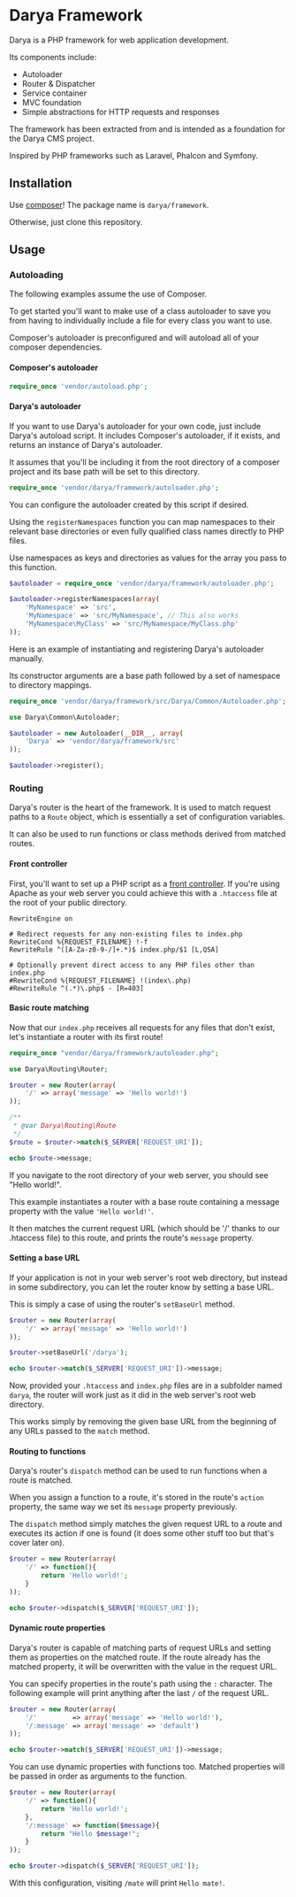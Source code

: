 # Darya Framework

Darya is a PHP framework for web application development.

Its components include:

- Autoloader
- Router & Dispatcher
- Service container
- MVC foundation
- Simple abstractions for HTTP requests and responses

The framework has been extracted from and is intended as a foundation for the Darya CMS project.

Inspired by PHP frameworks such as Laravel, Phalcon and Symfony.

## Installation

Use [composer](https://getcomposer.org)! The package name is `darya/framework`.

Otherwise, just clone this repository.

## Usage

### Autoloading

The following examples assume the use of Composer.

To get started you'll want to make use of a class autoloader to save you from having to individually include a file for every class you want to use.

Composer's autoloader is preconfigured and will autoload all of your composer dependencies.

#### Composer's autoloader
```php
require_once 'vendor/autoload.php';
```

#### Darya's autoloader

If you want to use Darya's autoloader for your own code, just include Darya's autoload script. It includes Composer's autoloader, if it exists, and returns an instance of Darya's autoloader.

It assumes that you'll be including it from the root directory of a composer project and its base path will be set to this directory.

```php
require_once 'vendor/darya/framework/autoloader.php';
```

You can configure the autoloader created by this script if desired. 

Using the `registerNamespaces` function you can map namespaces to their relevant base directories or even fully qualified class names directly to PHP files.

Use namespaces as keys and directories as values for the array you pass to this function.

```php
$autoloader = require_once 'vendor/darya/framework/autoloader.php';

$autoloader->registerNamespaces(array(
	'MyNamespace' => 'src',
	'MyNamespace' => 'src/MyNamespace', // This also works
	'MyNamespace\MyClass' => 'src/MyNamespace/MyClass.php'
));
```

Here is an example of instantiating and registering Darya's autoloader manually. 

Its constructor arguments are a base path followed by a set of namespace to directory mappings.

```php
require_once 'vendor/darya/framework/src/Darya/Common/Autoloader.php';

use Darya\Common\Autoloader;

$autoloader = new Autoloader(__DIR__, array(
	'Darya' => 'vendor/darya/framework/src'
));

$autoloader->register();
```

### Routing

Darya's router is the heart of the framework. It is used to match request paths to a `Route` object, which is essentially a set of configuration variables.

It can also be used to run functions or class methods derived from matched routes.

#### Front controller

First, you'll want to set up a PHP script as a [front controller](http://en.wikipedia.org/wiki/Front_Controller_pattern). If you're using Apache as your web server you could achieve this with a `.htaccess` file at the root of your public directory. 

```
RewriteEngine on

# Redirect requests for any non-existing files to index.php
RewriteCond %{REQUEST_FILENAME} !-f
RewriteRule ^([A-Za-z0-9-/]+.*)$ index.php/$1 [L,QSA]

# Optionally prevent direct access to any PHP files other than index.php
#RewriteCond %{REQUEST_FILENAME} !(index\.php)
#RewriteRule ^(.*)\.php$ - [R=403]
```

#### Basic route matching

Now that our `index.php` receives all requests for any files that don't exist, let's instantiate a router with its first route!

```php
require_once "vendor/darya/framework/autoloader.php";

use Darya\Routing\Router;

$router = new Router(array(
	'/' => array('message' => 'Hello world!')
));

/**
 * @var Darya\Routing\Route
 */
$route = $router->match($_SERVER['REQUEST_URI']);

echo $route->message;
```

If you navigate to the root directory of your web server, you should see "Hello world!".

This example instantiates a router with a base route containing a message property with the value `'Hello world!'`.

It then matches the current request URL (which should be '/' thanks to our .htaccess file) to this route, and prints the route's `message` property.

#### Setting a base URL

If your application is not in your web server's root web directory, but instead in some subdirectory, you can let the router know by setting a base URL.

This is simply a case of using the router's `setBaseUrl` method.

```php
$router = new Router(array(
	'/' => array('message' => 'Hello world!')
));

$router->setBaseUrl('/darya');

echo $router->match($_SERVER['REQUEST_URI'])->message;
```

Now, provided your `.htaccess` and `index.php` files are in a subfolder named `darya`, the router will work just as it did in the web server's root web directory. 

This works simply by removing the given base URL from the beginning of any URLs passed to the `match` method.

#### Routing to functions

Darya's router's `dispatch` method can be used to run functions when a route is matched.

When you assign a function to a route, it's stored in the route's `action` property, the same way we set its `message` property previously. 

The `dispatch` method simply matches the given request URL to a route and executes its action if one is found (it does some other stuff too but that's cover later on).

```php
$router = new Router(array(
	'/' => function(){
		return 'Hello world!';
	}
));

echo $router->dispatch($_SERVER['REQUEST_URI']);
```

#### Dynamic route properties

Darya's router is capable of matching parts of request URLs and setting them as properties on the matched route. If the route already has the matched property, it will be overwritten with the value in the request URL.

You can specify properties in the route's path using the `:` character. The following example will print anything after the last `/` of the request URL.

```php
$router = new Router(array(
	'/'         => array('message' => 'Hello world!'),
	'/:message' => array('message' => 'default')
));

echo $router->match($_SERVER['REQUEST_URI'])->message;
```

You can use dynamic properties with functions too. Matched properties will be passed in order as arguments to the function.

```php
$router = new Router(array(
	'/' => function(){
		return 'Hello world!';
	},
	'/:message' => function($message){
		return "Hello $message!";
	}
));

echo $router->dispatch($_SERVER['REQUEST_URI']);
```

With this configuration, visiting `/mate` will print `Hello mate!`.